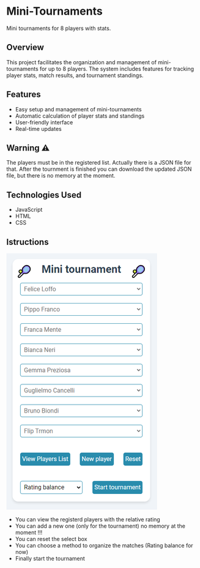 # Mini-Tournaments

Mini tournaments for 8 players with stats.

## Overview

This project facilitates the organization and management of mini-tournaments for up to 8 players.
The system includes features for tracking player stats, match results, and tournament standings.

## Features

- Easy setup and management of mini-tournaments
- Automatic calculation of player stats and standings
- User-friendly interface
- Real-time updates

## Warning :warning:

The players must be in the registered list. Actually there is a JSON file for that.
After the tournment is finished you can download the updated JSON file,
but there is no memory at the moment.

## Technologies Used

- JavaScript
- HTML
- CSS

## Istructions
![Hone screen](/assets/screenshots/home-screen.png)

-  You can view the registerd players with the relative rating
-  You can add a new one (only for the tournament) no memory at the moment !!!
-  You can reset the select box
-  You can choose a method to organize the matches (Rating balance for now)
-  Finally start the tournament


  


